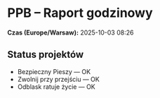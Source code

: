 # PPB – Raport godzinowy
**Czas (Europe/Warsaw):** 2025-10-03 08:26

## Status projektów
- Bezpieczny Pieszy — OK
- Zwolnij przy przejściu — OK
- Odblask ratuje życie — OK

